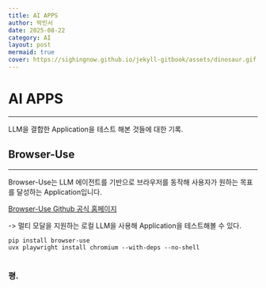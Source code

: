 ```yaml
---
title: AI APPS
author: 박민서
date: 2025-08-22
category: AI
layout: post
mermaid: true
cover: https://sighingnow.github.io/jekyll-gitbook/assets/dinosaur.gif
---
```


# AI APPS
<hr>
LLM을 결합한 Application을 테스트 해본 것들에 대한 기록.

## Browser-Use
<hr>
Browser-Use는 LLM 에이전트를 기반으로 브라우저를 동작해 사용자가 원하는 목표를 달성하는 Application입니다.<br>

<a href="https://github.com/browser-use/browser-use">Browser-Use Github 공식 홈페이지</a>

-> 멀티 모달을 지원하는 로컬 LLM을 사용해 Application을 테스트해볼 수 있다.


```shell
pip install browser-use
uvx playwright install chromium --with-deps --no-shell
```


```python

```

### 평.